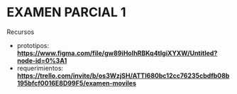 # EXAMEN PARCIAL 1
Recursos
- prototipos: __https://www.figma.com/file/gw89iHoIhRBKq4tlgiXYXW/Untitled?node-id=0%3A1__
- requerimientos: __https://trello.com/invite/b/os3WzjSH/ATTI680bc12cc76235cbdfb08b195bfcf0016E8D99F5/examen-moviles__
